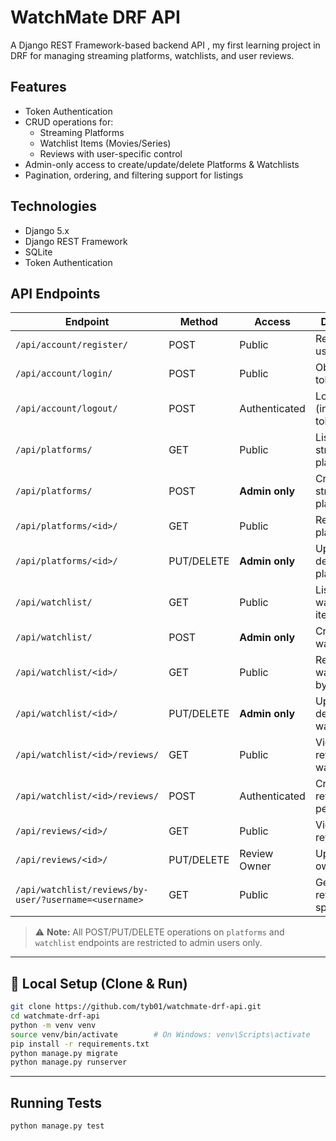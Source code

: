 #  WatchMate DRF API

A Django REST Framework-based backend API , my first learning project in DRF for managing streaming platforms, watchlists, and user reviews.

##  Features

- Token Authentication
- CRUD operations for:
  - Streaming Platforms
  - Watchlist Items (Movies/Series)
  - Reviews with user-specific control
- Admin-only access to create/update/delete Platforms & Watchlists
- Pagination, ordering, and filtering support for listings

##  Technologies

- Django 5.x
- Django REST Framework
- SQLite 
- Token Authentication

##  API Endpoints

| Endpoint                                         | Method | Access        | Description                            |
|--------------------------------------------------|--------|---------------|----------------------------------------|
| `/api/account/register/`                         | POST   | Public        | Register new users                     |
| `/api/account/login/`                            | POST   | Public        | Obtain auth token                      |
| `/api/account/logout/`                           | POST   | Authenticated | Logout (invalidate token)             |
| `/api/platforms/`                                | GET    | Public        | List all streaming platforms           |
| `/api/platforms/`                                | POST   | **Admin only**| Create new streaming platform          |
| `/api/platforms/<id>/`                           | GET    | Public        | Retrieve platform by ID                |
| `/api/platforms/<id>/`                           | PUT/DELETE | **Admin only**| Update or delete a platform        |
| `/api/watchlist/`                                | GET    | Public        | List all watchlist items               |
| `/api/watchlist/`                                | POST   | **Admin only**| Create new watchlist item              |
| `/api/watchlist/<id>/`                           | GET    | Public        | Retrieve watchlist item by ID          |
| `/api/watchlist/<id>/`                           | PUT/DELETE | **Admin only**| Update or delete watchlist item    |
| `/api/watchlist/<id>/reviews/`                   | GET    | Public        | View all reviews for a watchlist item  |
| `/api/watchlist/<id>/reviews/`                   | POST   | Authenticated | Create a review (one per user/item)    |
| `/api/reviews/<id>/`                             | GET    | Public        | View single review                     |
| `/api/reviews/<id>/`                             | PUT/DELETE | Review Owner | Update/delete own review           |
| `/api/watchlist/reviews/by-user/?username=<username>` | GET | Public    | Get all reviews by a specific user     |

> ⚠️ **Note:** All POST/PUT/DELETE operations on `platforms` and `watchlist` endpoints are restricted to admin users only.

---

## 🚀 Local Setup (Clone & Run)

```bash
git clone https://github.com/tyb01/watchmate-drf-api.git
cd watchmate-drf-api
python -m venv venv
source venv/bin/activate        # On Windows: venv\Scripts\activate
pip install -r requirements.txt
python manage.py migrate
python manage.py runserver
```
---
##  Running Tests

```bash
python manage.py test
